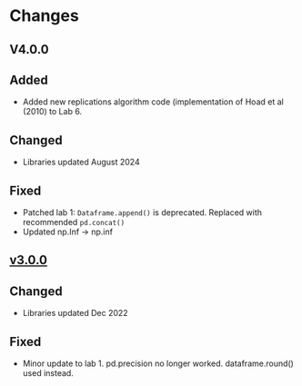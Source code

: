 # Changes

## V4.0.0

## Added 

* Added new replications algorithm code (implementation of Hoad et al (2010) to Lab 6.

## Changed
* Libraries updated August 2024

## Fixed
* Patched lab 1: `Dataframe.append()` is deprecated. Replaced with recommended `pd.concat()`
* Updated np.Inf -> np.inf

## [v3.0.0](https://github.com/health-data-science-OR/stochastic_systems/releases/tag/v3.0.0)

## Changed
* Libraries updated Dec 2022

## Fixed
* Minor update to lab 1.  pd.precision no longer worked.  dataframe.round() used instead.
